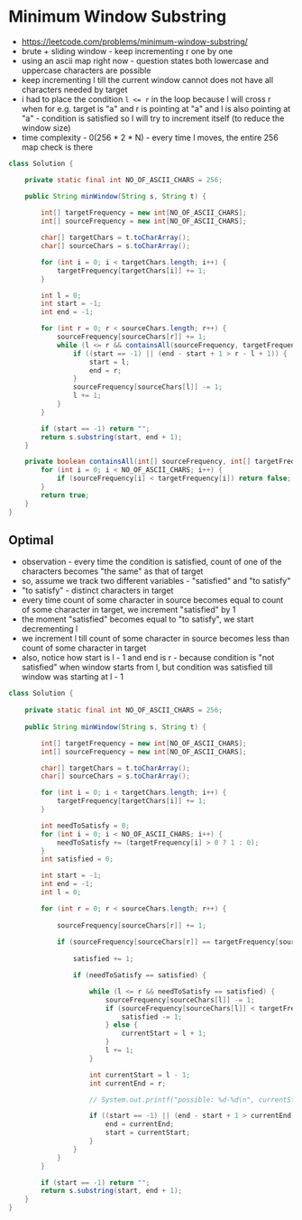 # Minimum Window Substring

- https://leetcode.com/problems/minimum-window-substring/
- brute + sliding window - keep incrementing r one by one
- using an ascii map right now - question states both lowercase and uppercase characters are possible
- keep incrementing l till the current window cannot does not have all characters needed by target
- i had to place the condition `l <= r` in the loop because l will cross r when for e.g. target is "a" and r is pointing at "a" and l is also pointing at "a" - condition is satisfied so l will try to increment itself (to reduce the window size)
- time complexity - 0(256 * 2 * N) - every time l moves, the entire 256 map check is there

```java
class Solution {

    private static final int NO_OF_ASCII_CHARS = 256;

    public String minWindow(String s, String t) {
        
        int[] targetFrequency = new int[NO_OF_ASCII_CHARS];
        int[] sourceFrequency = new int[NO_OF_ASCII_CHARS];

        char[] targetChars = t.toCharArray();
        char[] sourceChars = s.toCharArray();

        for (int i = 0; i < targetChars.length; i++) {
            targetFrequency[targetChars[i]] += 1;
        }

        int l = 0;
        int start = -1;
        int end = -1;

        for (int r = 0; r < sourceChars.length; r++) {
            sourceFrequency[sourceChars[r]] += 1;
            while (l <= r && containsAll(sourceFrequency, targetFrequency)) {
                if ((start == -1) || (end - start + 1 > r - l + 1)) {
                    start = l;
                    end = r;
                }
                sourceFrequency[sourceChars[l]] -= 1;
                l += 1;
            }
        }

        if (start == -1) return "";
        return s.substring(start, end + 1);
    }

    private boolean containsAll(int[] sourceFrequency, int[] targetFrequency) {
        for (int i = 0; i < NO_OF_ASCII_CHARS; i++) {
            if (sourceFrequency[i] < targetFrequency[i]) return false;
        }
        return true;
    }
}
```

## Optimal

- observation - every time the condition is satisfied, count of one of the characters becomes "the same" as that of target
- so, assume we track two different variables - "satisfied" and "to satisfy"
- "to satisfy" - distinct characters in target
- every time count of some character in source becomes equal to count of some character in target, we increment "satisfied" by 1
- the moment "satisfied" becomes equal to "to satisfy", we start decrementing l
- we increment l till count of some character in source becomes less than count of some character in target
- also, notice how start is l - 1 and end is r - because condition is "not satisfied" when window starts from l, but condition was satisfied till window was starting at l - 1

```java
class Solution {
    
    private static final int NO_OF_ASCII_CHARS = 256;
    
    public String minWindow(String s, String t) {

        int[] targetFrequency = new int[NO_OF_ASCII_CHARS];
        int[] sourceFrequency = new int[NO_OF_ASCII_CHARS];

        char[] targetChars = t.toCharArray();
        char[] sourceChars = s.toCharArray();

        for (int i = 0; i < targetChars.length; i++) {
            targetFrequency[targetChars[i]] += 1;
        }

        int needToSatisfy = 0;
        for (int i = 0; i < NO_OF_ASCII_CHARS; i++) {
            needToSatisfy += (targetFrequency[i] > 0 ? 1 : 0);
        }
        int satisfied = 0;

        int start = -1;
        int end = -1;
        int l = 0;

        for (int r = 0; r < sourceChars.length; r++) {
            
            sourceFrequency[sourceChars[r]] += 1;
            
            if (sourceFrequency[sourceChars[r]] == targetFrequency[sourceChars[r]]) {
                
                satisfied += 1;

                if (needToSatisfy == satisfied) {

                    while (l <= r && needToSatisfy == satisfied) {
                        sourceFrequency[sourceChars[l]] -= 1;
                        if (sourceFrequency[sourceChars[l]] < targetFrequency[sourceChars[l]]) {
                            satisfied -= 1;
                        } else {
                            currentStart = l + 1;
                        }
                        l += 1;
                    }

                    int currentStart = l - 1;
                    int currentEnd = r;

                    // System.out.printf("possible: %d-%d\n", currentStart, currentEnd);

                    if ((start == -1) || (end - start + 1 > currentEnd - currentStart + 1)) {
                        end = currentEnd;
                        start = currentStart;
                    }
                }
            }
        }

        if (start == -1) return "";
        return s.substring(start, end + 1);
    }
}
```
